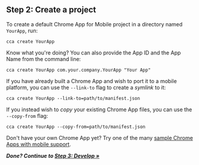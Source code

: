 ## Step 2: Create a project

To create a default Chrome App for Mobile project in a directory named `YourApp`, run:

    cca create YourApp

Know what you're doing? You can also provide the App ID and the App Name from the command line:

    cca create YourApp com.your.company.YourApp "Your App"

If you have already built a Chrome App and wish to port it to a mobile platform, you can use the `--link-to` flag to create a _symlink_ to it:

    cca create YourApp --link-to=path/to/manifest.json

If you instead wish to _copy_ your existing Chrome App files, you can use the `--copy-from` flag:

    cca create YourApp --copy-from=path/to/manifest.json

Don't have your own Chrome App yet? Try one of the many [sample Chrome Apps with mobile support](https://github.com/GoogleChrome/chrome-app-samples#mobile-support).

_**Done? Continue to [Step 3: Develop &raquo;](Develop.md)**_
